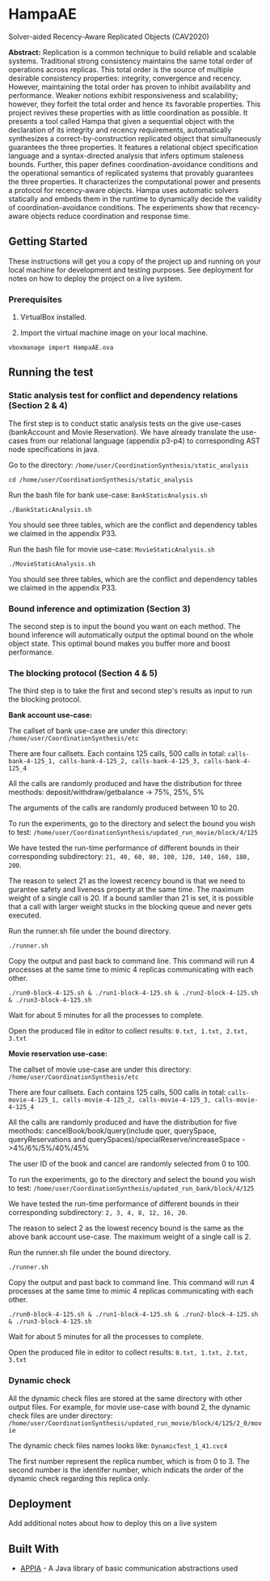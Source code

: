 # HampaAE
Solver-aided Recency-Aware Replicated Objects (CAV2020)

**Abstract:** Replication is a common technique to build reliable and scalable systems. Traditional strong consistency maintains the same total order of operations across replicas. This total order is the source of multiple desirable consistency properties: integrity, convergence and recency. However, maintaining the total order has proven to inhibit availability and performance. Weaker notions exhibit responsiveness and scalability; however, they forfeit the total order and hence its favorable properties. This project revives these properties with as little coordination as possible. It presents a tool called Hampa that given a sequential object with the declaration of its integrity and recency requirements, automatically synthesizes a correct-by-construction replicated object that simultaneously guarantees the three properties. It features a relational object specification language and a syntax-directed analysis that infers optimum staleness
bounds. Further, this paper defines coordination-avoidance conditions and the operational semantics of replicated systems that provably guarantees the three properties. It characterizes the computational power and presents a protocol for recency-aware objects. Hampa uses automatic solvers statically and embeds them in the runtime to dynamically decide the validity of coordination-avoidance conditions. The experiments show that recency-aware objects reduce coordination and response time.

## Getting Started

These instructions will get you a copy of the project up and running on your local machine for development and testing purposes. See deployment for notes on how to deploy the project on a live system.

### Prerequisites

1. VirtualBox installed.

2. Import the virtual machine image on your local machine.

```
vboxmanage import HampaAE.ova
```

## Running the test

### Static analysis test for conflict and dependency relations (Section 2 & 4)

The first step is to conduct static analysis tests on the give use-cases (bankAccount and Movie Reservation). We have already translate the use-cases from our relational language (appendix p3-p4) to corresponding AST node specifications in java.

Go to the directory: ```/home/user/CoordinationSynthesis/static_analysis```

```
cd /home/user/CoordinationSynthesis/static_analysis
```
Run the bash file for bank use-case: ```BankStaticAnalysis.sh```

```
./BankStaticAnalysis.sh 
```
You should see three tables, which are the conflict and dependency tables we claimed in the appendix P33.

Run the bash file for movie use-case: ```MovieStaticAnalysis.sh``` 

```
./MovieStaticAnalysis.sh 
```
You should see three tables, which are the conflict and dependency tables we claimed in the appendix P33.

### Bound inference and optimization (Section 3)

The second step is to input the bound you want on each method. The bound inference will automatically output the optimal bound on the whole object state. This optimal bound makes you buffer more and boost performance. 

### The blocking protocol (Section 4 & 5)

The third step is to take the first and second step's results as input to run the blocking protocol.

**Bank account use-case:**

The callset of bank use-case are under this directory: ```/home/user/CoordinationSynthesis/etc```

There are four callsets. Each contains 125 calls, 500 calls in total: ```calls-bank-4-125_1, calls-bank-4-125_2, calls-bank-4-125_3, calls-bank-4-125_4```

All the calls are randomly produced and have the distribution for three meothods: deposit/withdraw/getbalance -> 75%, 25%, 5%

The arguments of the calls are randomly produced between 10 to 20.

To run the experiments, go to the directory and select the bound you wish to test: ```/home/user/CoordinationSynthesis/updated_run_movie/block/4/125```

We have tested the run-time performance of different bounds in their corresponding subdirectory: ```21, 40, 60, 80, 100, 120, 140, 160, 180, 200```. 

The reason to select 21 as the lowest recency bound is that we need to gurantee safety and liveness property at the same time. The maximum weight of a single call is 20. If a bound samller than 21 is set, it is possible that a call with larger weight stucks in the blocking queue and never gets executed.  

Run the runner.sh file under the bound directory.

```
./runner.sh
```
Copy the output and past back to command line. This command will run 4 processes at the same time to mimic 4 replicas communicating with each other.

```
./run0-block-4-125.sh & ./run1-block-4-125.sh & ./run2-block-4-125.sh & ./run3-block-4-125.sh
```
Wait for about 5 minutes for all the processes to complete.

Open the produced file in editor to collect results: ```0.txt, 1.txt, 2.txt, 3.txt ```

**Movie reservation use-case:**

The callset of movie use-case are under this directory: ```/home/user/CoordinationSynthesis/etc```

There are four callsets. Each contains 125 calls, 500 calls in total: ```calls-movie-4-125_1, calls-movie-4-125_2, calls-movie-4-125_3, calls-movie-4-125_4```

All the calls are randomly produced and have the distribution for five meothods: cancelBook/book/query(include quer, querySpace, queryReservations and querySpaces)/specialReserve/increaseSpace ->4%/6%/5%/40%/45%

The user ID of the book and cancel are randomly selected from 0 to 100. 

To run the experiments, go to the directory and select the bound you wish to test: ```/home/user/CoordinationSynthesis/updated_run_bank/block/4/125```

We have tested the run-time performance of different bounds in their corresponding subdirectory: ```2, 3, 4, 8, 12, 16, 20```. 

The reason to select 2 as the lowest recency bound is the same as the above bank account use-case. The maximum weight of a single call is 2.  

Run the runner.sh file under the bound directory.

```
./runner.sh
```
Copy the output and past back to command line. This command will run 4 processes at the same time to mimic 4 replicas communicating with each other.

```
./run0-block-4-125.sh & ./run1-block-4-125.sh & ./run2-block-4-125.sh & ./run3-block-4-125.sh
```
Wait for about 5 minutes for all the processes to complete.

Open the produced file in editor to collect results: ```0.txt, 1.txt, 2.txt, 3.txt ```

### Dynamic check

All the dynamic check files are stored at the same directory with other output files. For example, for movie use-case with bound 2, the dynamic check files are under directory: ```/home/user/CoordinationSynthesis/updated_run_movie/block/4/125/2_0/movie```

The dynamic check files names looks like: ```DynamicTest_1_41.cvc4```

The first number represent the replica number, which is from 0 to 3. The second number is the identifer number, which indicats the order of the dynamic check regarding this replica only.


## Deployment

Add additional notes about how to deploy this on a live system

## Built With

* [APPIA](http://appia.di.fc.ul.pt/wiki/index.php?title=Main_Page) - A Java library of basic communication abstractions used
